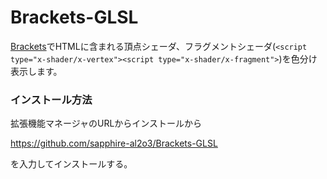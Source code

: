 Brackets-GLSL
=============

[Brackets](http://brackets.io/)でHTMLに含まれる頂点シェーダ、フラグメントシェーダ(`<script type="x-shader/x-vertex"><script type="x-shader/x-fragment">`)を色分け表示します。

### インストール方法

拡張機能マネージャのURLからインストールから

 https://github.com/sapphire-al2o3/Brackets-GLSL

を入力してインストールする。

